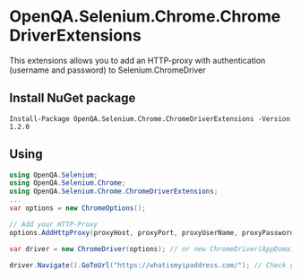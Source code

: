 # OpenQA.Selenium.Chrome.ChromeDriverExtensions
This extensions allows you to add an HTTP-proxy with authentication (username and password) to Selenium.ChromeDriver

## Install NuGet package
```
Install-Package OpenQA.Selenium.Chrome.ChromeDriverExtensions -Version 1.2.0
```

## Using
``` csharp
using OpenQA.Selenium;
using OpenQA.Selenium.Chrome;
using OpenQA.Selenium.Chrome.ChromeDriverExtensions;
...
var options = new ChromeOptions();

// Add your HTTP-Proxy
options.AddHttpProxy(proxyHost, proxyPort, proxyUserName, proxyPassword);

var driver = new ChromeDriver(options); // or new ChromeDriver(AppDomain.CurrentDomain.BaseDirectory, options);

driver.Navigate().GoToUrl("https://whatismyipaddress.com/"); // Check your IP
```
